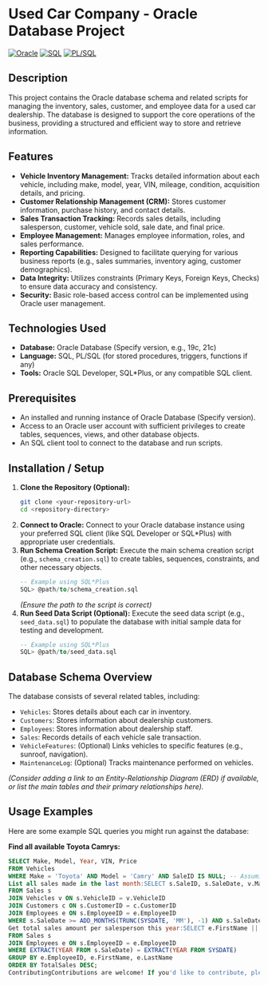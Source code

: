 # Used Car Company - Oracle Database Project

[![Oracle](https://img.shields.io/badge/Oracle-F80000?style=for-the-badge&logo=oracle&logoColor=white)](https://www.oracle.com/database/)
[![SQL](https://img.shields.io/badge/SQL-4479A1?style=for-the-badge&logo=database&logoColor=white)](https://en.wikipedia.org/wiki/SQL)
[![PL/SQL](https://img.shields.io/badge/PL/SQL-F80000?style=for-the-badge&logo=oracle&logoColor=white)](https://www.oracle.com/database/technologies/appdev/plsql.html)

## Description

This project contains the Oracle database schema and related scripts for managing the inventory, sales, customer, and employee data for a used car dealership. The database is designed to support the core operations of the business, providing a structured and efficient way to store and retrieve information.

## Features

* **Vehicle Inventory Management:** Tracks detailed information about each vehicle, including make, model, year, VIN, mileage, condition, acquisition details, and pricing.
* **Customer Relationship Management (CRM):** Stores customer information, purchase history, and contact details.
* **Sales Transaction Tracking:** Records sales details, including salesperson, customer, vehicle sold, sale date, and final price.
* **Employee Management:** Manages employee information, roles, and sales performance.
* **Reporting Capabilities:** Designed to facilitate querying for various business reports (e.g., sales summaries, inventory aging, customer demographics).
* **Data Integrity:** Utilizes constraints (Primary Keys, Foreign Keys, Checks) to ensure data accuracy and consistency.
* **Security:** Basic role-based access control can be implemented using Oracle user management.

## Technologies Used

* **Database:** Oracle Database (Specify version, e.g., 19c, 21c)
* **Language:** SQL, PL/SQL (for stored procedures, triggers, functions if any)
* **Tools:** Oracle SQL Developer, SQL*Plus, or any compatible SQL client.

## Prerequisites

* An installed and running instance of Oracle Database (Specify version).
* Access to an Oracle user account with sufficient privileges to create tables, sequences, views, and other database objects.
* An SQL client tool to connect to the database and run scripts.

## Installation / Setup

1.  **Clone the Repository (Optional):**
    ```bash
    git clone <your-repository-url>
    cd <repository-directory>
    ```
2.  **Connect to Oracle:**
    Connect to your Oracle database instance using your preferred SQL client (like SQL Developer or SQL*Plus) with appropriate user credentials.
3.  **Run Schema Creation Script:**
    Execute the main schema creation script (e.g., `schema_creation.sql`) to create tables, sequences, constraints, and other necessary objects.
    ```sql
    -- Example using SQL*Plus
    SQL> @path/to/schema_creation.sql
    ```
    *(Ensure the path to the script is correct)*
4.  **Run Seed Data Script (Optional):**
    Execute the seed data script (e.g., `seed_data.sql`) to populate the database with initial sample data for testing and development.
    ```sql
    -- Example using SQL*Plus
    SQL> @path/to/seed_data.sql
    ```

## Database Schema Overview

The database consists of several related tables, including:

* `Vehicles`: Stores details about each car in inventory.
* `Customers`: Stores information about dealership customers.
* `Employees`: Stores information about dealership staff.
* `Sales`: Records details of each vehicle sale transaction.
* `VehicleFeatures`: (Optional) Links vehicles to specific features (e.g., sunroof, navigation).
* `MaintenanceLog`: (Optional) Tracks maintenance performed on vehicles.

*(Consider adding a link to an Entity-Relationship Diagram (ERD) if available, or list the main tables and their primary relationships here).*

## Usage Examples

Here are some example SQL queries you might run against the database:

**Find all available Toyota Camrys:**

```sql
SELECT Make, Model, Year, VIN, Price
FROM Vehicles
WHERE Make = 'Toyota' AND Model = 'Camry' AND SaleID IS NULL; -- Assuming SaleID links to the Sales table and is NULL if unsold
List all sales made in the last month:SELECT s.SaleID, s.SaleDate, v.Make, v.Model, c.FirstName || ' ' || c.LastName AS CustomerName, e.FirstName || ' ' || e.LastName AS SalespersonName, s.FinalPrice
FROM Sales s
JOIN Vehicles v ON s.VehicleID = v.VehicleID
JOIN Customers c ON s.CustomerID = c.CustomerID
JOIN Employees e ON s.EmployeeID = e.EmployeeID
WHERE s.SaleDate >= ADD_MONTHS(TRUNC(SYSDATE, 'MM'), -1) AND s.SaleDate < TRUNC(SYSDATE, 'MM');
Get total sales amount per salesperson this year:SELECT e.FirstName || ' ' || e.LastName AS SalespersonName, SUM(s.FinalPrice) AS TotalSales
FROM Sales s
JOIN Employees e ON s.EmployeeID = e.EmployeeID
WHERE EXTRACT(YEAR FROM s.SaleDate) = EXTRACT(YEAR FROM SYSDATE)
GROUP BY e.EmployeeID, e.FirstName, e.LastName
ORDER BY TotalSales DESC;
ContributingContributions are welcome! If you'd like to contribute, please follow these steps:Fork the repository.Create a new branch (git checkout -b feature/your-feature-name).Make your changes.Commit your changes (git commit -am 'Add some feature').Push to the branch (git push origin feature/your-feature-name).Create a new Pull Request.Please ensure your code adheres to the existing style and includes relevant tests or documentation updates.License(Specify the license under which the project is released, e.g., MIT, Apache 2.0, or Proprietary).Example:This project is licensed under the MIT License - see the LICENSE.md file for details (if you have one).
